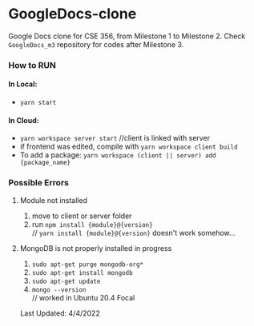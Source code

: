 # GoogleDocs-clone

Google Docs clone for CSE 356, from Milestone 1 to Milestone 2. Check ```GoogleDocs_m3``` repository for codes after Milestone 3. 

### How to RUN

#### In Local:

- `yarn start`

#### In Cloud:

- `yarn workspace server start`  //client is linked with server
- if frontend was edited, compile with `yarn workspace client build`
- To add a package: `yarn workspace (client || server) add {package_name}`

### Possible Errors

1. Module not installed
   1. move to client or server folder
   2. run `npm install {module}@{version}`<br>
     // `yarn install {module}@{version}` doesn't work somehow...

2. MongoDB is not properly installed in progress
   1.  `sudo apt-get purge mongodb-org*`
   2.  `sudo apt-get install mongodb`
   3.  `sudo apt-get update`
   4.  `mongo --version` <br>
   // worked in Ubuntu 20.4 Focal
   
   Last Updated: 4/4/2022

